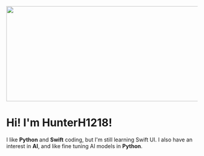 <p align="center">
  <img width="1000" height="250" src="https://github.com/HunterH1218/HunterH1218/assets/168315159/491a9fd3-c74c-4e71-ab7b-d3ae5fd92668">
</p>



# Hi! I'm HunterH1218!
I like **Python** and **Swift** coding, but I'm still learning Swift UI.
I also have an interest in **AI**, and like fine tuning AI models in **Python**.
